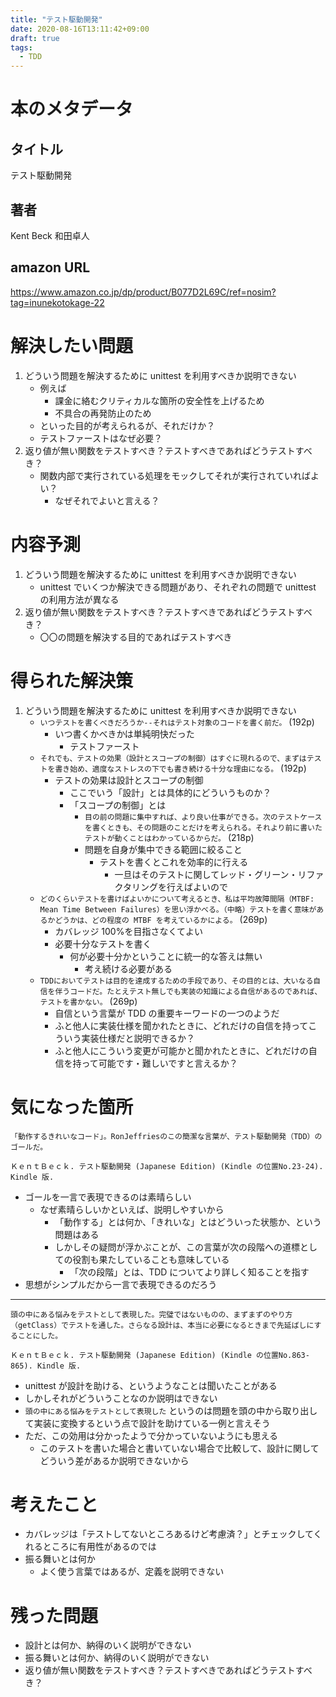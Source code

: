 ```yaml
---
title: "テスト駆動開発"
date: 2020-08-16T13:11:42+09:00
draft: true
tags:
  - TDD
---
```


# 本のメタデータ

## タイトル

テスト駆動開発

## 著者

Kent Beck
和田卓人

## amazon URL

https://www.amazon.co.jp/dp/product/B077D2L69C/ref=nosim?tag=inunekotokage-22

# 解決したい問題

1. どういう問題を解決するために unittest を利用すべきか説明できない
   - 例えば
     - 課金に絡むクリティカルな箇所の安全性を上げるため
     - 不具合の再発防止のため
   - といった目的が考えられるが、それだけか？
   - テストファーストはなぜ必要？
1. 返り値が無い関数をテストすべき？テストすべきであればどうテストすべき？
   - 関数内部で実行されている処理をモックしてそれが実行されていればよい？
     - なぜそれでよいと言える？

# 内容予測

1. どういう問題を解決するために unittest を利用すべきか説明できない
   - unittest でいくつか解決できる問題があり、それぞれの問題で unittest の利用方法が異なる
1. 返り値が無い関数をテストすべき？テストすべきであればどうテストすべき？
   - 〇〇の問題を解決する目的であればテストすべき

# 得られた解決策

1. どういう問題を解決するために unittest を利用すべきか説明できない
   - `いつテストを書くべきだろうか--それはテスト対象のコードを書く前だ。` (192p)
     - いつ書くかべきかは単純明快だった
       - テストファースト
   - `それでも、テストの効果（設計とスコープの制御）はすぐに現れるので、まずはテストを書き始め、適度なストレスの下でも書き続ける十分な理由になる。` (192p)
     - テストの効果は設計とスコープの制御
       - ここでいう「設計」とは具体的にどういうものか？
       - 「スコープの制御」とは
         - `目の前の問題に集中すれば、より良い仕事ができる。次のテストケースを書くときも、その問題のことだけを考えられる。それより前に書いたテストが動くことはわかっているからだ。` (218p)
         - 問題を自身が集中できる範囲に絞ること
           - テストを書くとこれを効率的に行える
             - 一旦はそのテストに関してレッド・グリーン・リファクタリングを行えばよいので
   - `どのくらいテストを書けばよいかについて考えるとき、私は平均故障間隔（MTBF: Mean Time Between Failures）を思い浮かべる。（中略）テストを書く意味があるかどうかは、どの程度の MTBF を考えているかによる。` (269p)
     - カバレッジ 100%を目指さなくてよい
     - 必要十分なテストを書く
       - 何が必要十分かということに統一的な答えは無い
         - 考え続ける必要がある
   - `TDDにおいてテストは目的を達成するための手段であり、その目的とは、大いなる自信を伴うコードだ。たとえテスト無しでも実装の知識による自信があるのであれば、テストを書かない。` (269p)
     - 自信という言葉が TDD の重要キーワードの一つのようだ
     - ふと他人に実装仕様を聞かれたときに、どれだけの自信を持ってこういう実装仕様だと説明できるか？
     - ふと他人にこういう変更が可能かと聞かれたときに、どれだけの自信を持って可能です・難しいですと言えるか？

# 気になった箇所

```text
「動作するきれいなコード」。RonJeffriesのこの簡潔な言葉が、テスト駆動開発（TDD）のゴールだ。

ＫｅｎｔＢｅｃｋ. テスト駆動開発 (Japanese Edition) (Kindle の位置No.23-24). Kindle 版.
```

- ゴールを一言で表現できるのは素晴らしい
  - なぜ素晴らしいかといえば、説明しやすいから
    - 「動作する」とは何か、「きれいな」とはどういった状態か、という問題はある
    - しかしその疑問が浮かぶことが、この言葉が次の段階への道標としての役割も果たしていることも意味している
      - 「次の段階」とは、TDD についてより詳しく知ることを指す
- 思想がシンプルだから一言で表現できるのだろう

---

```text
頭の中にある悩みをテストとして表現した。完璧ではないものの、まずまずのやり方（getClass）でテストを通した。さらなる設計は、本当に必要になるときまで先延ばしにすることにした。

ＫｅｎｔＢｅｃｋ. テスト駆動開発 (Japanese Edition) (Kindle の位置No.863-865). Kindle 版.
```

- unittest が設計を助ける、というようなことは聞いたことがある
- しかしそれがどういうことなのか説明はできない
- `頭の中にある悩みをテストとして表現した` というのは問題を頭の中から取り出して実装に変換するという点で設計を助けている一例と言えそう
- ただ、この効用は分かったようで分かっていないようにも思える
  - このテストを書いた場合と書いていない場合で比較して、設計に関してどういう差があるか説明できないから

# 考えたこと

- カバレッジは「テストしてないところあるけど考慮済？」とチェックしてくれるところに有用性があるのでは
- 振る舞いとは何か
  - よく使う言葉ではあるが、定義を説明できない

# 残った問題

- 設計とは何か、納得のいく説明ができない
- 振る舞いとは何か、納得のいく説明ができない
- 返り値が無い関数をテストすべき？テストすべきであればどうテストすべき？
